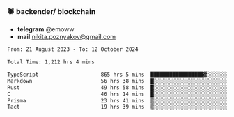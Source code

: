 ### 🕷 backender/ blockchain
- **telegram** @emoww
- **mail** nikita.poznyakov@gmail.com

<!--START_SECTION:waka-->

```txt
From: 21 August 2023 - To: 12 October 2024

Total Time: 1,212 hrs 4 mins

TypeScript                    865 hrs 5 mins  █████████████████▓░░░░░░░   71.20 %
Markdown                      56 hrs 38 mins  █░░░░░░░░░░░░░░░░░░░░░░░░   04.66 %
Rust                          49 hrs 58 mins  █░░░░░░░░░░░░░░░░░░░░░░░░   04.11 %
C                             46 hrs 14 mins  █░░░░░░░░░░░░░░░░░░░░░░░░   03.81 %
Prisma                        23 hrs 41 mins  ▒░░░░░░░░░░░░░░░░░░░░░░░░   01.95 %
Tact                          19 hrs 39 mins  ▒░░░░░░░░░░░░░░░░░░░░░░░░   01.62 %
```

<!--END_SECTION:waka-->




